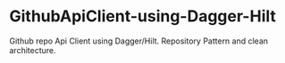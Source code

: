 # GithubApiClient-using-Dagger-Hilt
Github repo Api Client using Dagger/Hilt. Repository Pattern and clean architecture.
